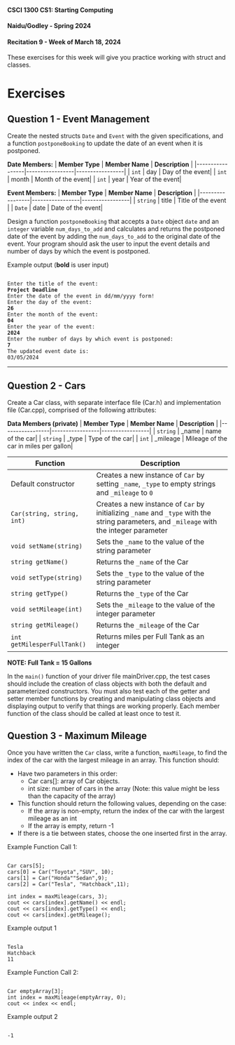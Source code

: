 #### **CSCI 1300 CS1: Starting Computing**
#### **Naidu/Godley - Spring 2024**
#### **Recitation 9 - Week of March 18, 2024**

These exercises for this week will give you practice working with struct and classes.

# Exercises

## Question 1 - Event Management

Create the nested structs `Date` and `Event` with the given specifications, and a function `postponeBooking` to update the date of an event when it is postponed.

**Date Members:**
| **Member Type** | **Member Name** | **Description** |
|-----------------|-----------------|-----------------|
| ```int```       | day             | Day of the event|
| ```int```       | month           | Month of the event|
| ```int```       | year            | Year of the event|

**Event Members:**
| **Member Type** | **Member Name** | **Description** |
|-----------------|-----------------|-----------------|
| ```string```    | title      | Title of the event      |
| ```Date```      | date       | Date of the event|

Design a function `postponeBooking` that accepts a `Date` object `date` and an `integer` variable `num_days_to_add` and calculates and returns the postponed date of the event by adding the `num_days_to_add` to the original date of the event. Your program should ask the user to input the event details and number of days by which the event is postponed. 

Example output (**bold** is user input)
<pre><code>
Enter the title of the event:
<b>Project Deadline</b>
Enter the date of the event in dd/mm/yyyy form!
Enter the day of the event:
<b>26</b>
Enter the month of the event:
<b>04</b>
Enter the year of the event:
<b>2024</b>
Enter the number of days by which event is postponed:
<b>7</b>
The updated event date is:
03/05/2024
</code></pre>

-----------------------------

## Question 2 - Cars

Create a Car class, with separate interface file (Car.h) and implementation file (Car.cpp), comprised of the following attributes:

**Data Members (private)**
| **Member Type** | **Member Name** | **Description** |
|-----------------|-----------------|-----------------|
| ```string```    | _name      | name of the car|
| ```string```       | _type       | Type of the car|
| ```int```       | _mileage       | Mileage of the car in miles per gallon|

| **Function** | **Description** |
|-----------------|-----------------|
|Default constructor|Creates a new instance of ```Car``` by setting `_name`, `_type` to empty strings and `_mileage` to `0`|
|```Car(string, string, int)```|Creates a new instance of ```Car``` by initializing `_name` and `_type` with the string parameters, and  ```_mileage``` with the integer parameter|
|```void setName(string)```| Sets the ```_name``` to the value of the string parameter |
|```string getName()```| Returns the ```_name``` of the Car |
|```void setType(string)```| Sets the ```_type``` to the value of the string parameter |
|```string getType()```| Returns the ```_type``` of the Car|
|```void setMileage(int)```| Sets the ```_mileage``` to the value of the integer parameter |
|```string getMileage()```| Returns the ```_mileage``` of the Car|
|```int getMilesperFullTank()``` | Returns miles per Full Tank as an integer |

**NOTE: Full Tank = 15 Gallons**

In the ```main()``` function of your driver file mainDriver.cpp, the test cases should include the creation of class objects with both the default and parameterized constructors. You must also test each of the getter and setter member functions by creating and manipulating class objects and displaying output to verify that things are working properly. Each member function of the class should be called at least once to test it. 

## Question 3 - Maximum Mileage

Once you have written the `Car` class, write a function, `maxMileage`, to find the index of the car with the largest mileage in an array. This function should:

- Have two parameters in this order:
   - Car cars[]: array of Car objects. 
   - int size: number of cars in the array (Note: this value might be less than the capacity of the array)
- This function should return the following values, depending on the case:
   - If the array is non-empty, return the index of the car with the largest mileage as an int
   - If the array is empty, return -1
- If there is a tie between states, choose the one inserted first in the array.

Example Function Call 1:
<pre><code>
Car cars[5];
cars[0] = Car("Toyota","SUV", 10);
cars[1] = Car("Honda""Sedan",9);
cars[2] = Car("Tesla", "Hatchback",11);

int index = maxMileage(cars, 3);
cout << cars[index].getName() << endl;
cout << cars[index].getType() << endl;
cout << cars[index].getMileage();
</code></pre>

Example output 1
<pre><code>
Tesla
Hatchback
11
</code></pre>

Example Function Call 2:
<pre><code>
Car emptyArray[3];
int index = maxMileage(emptyArray, 0);
cout << index << endl;
</code></pre>

Example output 2
<pre><code>
-1
</code></pre>